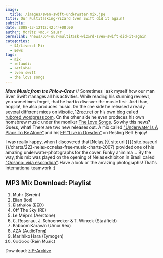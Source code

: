 ```yaml
---
image:
  title: /images/swen-swift-underwater-mix.jpg
title: Our Multitasking-Wizard Sven Swift did it again!
subtitle: 
date: 2008-03-12T12:42:44+00:00
author: Moritz »mo.« Sauer
permalink: /news/364-our-multitask-wizard-sven-swift-did-it-again
categories:
  - DJ/Liveact Mix
  - News
tags:
  - mix
  - netaudio
  - netlabel
  - sven swift
  - the love songs
---
```

***More Music from the Phlow-Crew*** // Sometimes I ask myself how our man Sven Swift manages all his activities. While reading his stunning reviews, you sometimes forget, that he had to discover the music first. And than, hoppla!, he also produces music. On the one side he released already several different mixes on [Mixotic](http://www.mixotic.net/dj-mixes/indietronic-house-electronica-ambient/101), [12rec.net](http://12rec.net/Mixes.htm) or his own blog called [rubored.wordpress.com](http://rubored.wordpress.com/). On the other side he even produces his own homebrew music under the moniker [The Love Songs](http://www.myspace.com/svenswift). So why this news? Guess, what! There are two new releases out. A mix called ["Underwater Is A Place To Be Alone"](http://audiotalaia.blogspot.com/2008/02/at009-sven-swift.html) and his [EP "Live in Dresden"](http://www.restingbell.net/releases/rb027-live-in-dresden) on Resting Bell. Enjoy!<!--more-->

<!--adsense-->

I was really happy, when I discovered that [Nelas]({{ site.url }}{{ site.baseurl }}/charts/223-nelas-ccnelas-free-music-charts-2007) provided one of his amazing underwater-photographs for the cover. Funky animimal... By the way, this mix was played on the opening of Nelas exhibition in Brasil called ["Oceano: vida escondida"](http://www.usp.br/cbm/oceano/). Have a look on the amazing photographs! That's international teamwork :)

## MP3 Mix Download: Playlist

  1. Muhr (Serein)
  2. Elian (iod)
  3. Biathalon (EED)
  4. Off The Sky (RB)
  5. Le Mépris (Aerotone)
  6. C. Rosenau, J. Schoenecker & T. Wincek (Stasifield)
  7. Kaboom Karavan (Umor Rex)
  8. AZA (AudioTong)
  9. Marihiko Hara (Zymogen)
 10. GoGooo (Rain Music)

Download: [ZIP-Archive](http://www.archive.org/download/At009.SvenSwift.UnderwaterItsAPlaceToBeAlone/At009.SvenSwift.zip)